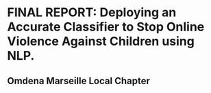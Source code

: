 # FINAL REPORT: Deploying an Accurate Classifier to Stop Online Violence Against Children using NLP.

## Omdena Marseille Local Chapter


